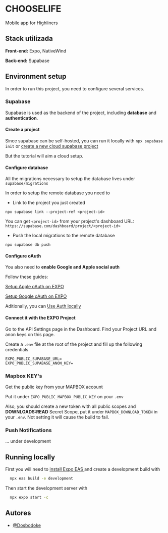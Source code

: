 # CHOOSELIFE

Mobile app for Highliners

## Stack utilizada

**Front-end:** Expo, NativeWind

**Back-end:** Supabase

## Environment setup

In order to run this project, you need to configure several services.

### Supabase

Supabase is used as the backend of the project, including **database** and **authentication**.

#### Create a project

Since supabase can be self-hosted, you can run it locally with `npx supabase init` or [create a new cloud supabase project](https://supabase.com/dashboard/new/new-project)

But the tutorial will aim a cloud setup.

#### Configure database

All the migrations necessary to setup the database lives under `supabase/migrations`

In order to setup the remote database you need to

- Link to the project you just created

```
npx supabase link --project-ref <project-id>
```

You can get `<project-id>` from your project's dashboard URL: `https://supabase.com/dashboard/project/<project-id>`

- Push the local migrations to the remote database

```
npx supabase db push
```

#### Configure oAuth

You also need to **enable Google and Apple social auth**

Follow these guides:

[Setup Apple oAuth on EXPO](https://supabase.com/docs/guides/auth/social-login/auth-apple?queryGroups=platform&platform=react-native)

[Setup Google oAuth on EXPO](https://supabase.com/docs/guides/auth/social-login/auth-google?queryGroups=platform&platform=react-native)

Aditionally, you can [Use Auth locally](https://supabase.com/docs/guides/local-development/overview#use-auth-locally)

#### Connect it with the EXPO Project

Go to the API Settings page in the Dashboard.
Find your Project URL and anon keys on this page.

Create a `.env` file at the root of the project and fill up the following credentials

```
EXPO_PUBLIC_SUPABASE_URL=
EXPO_PUBLIC_SUPABASE_ANON_KEY=
```

### Mapbox KEY's

Get the public key from your MAPBOX account

Put it under `EXPO_PUBLIC_MAPBOX_PUBLIC_KEY` on your `.env`

Also, you should create a new token with all public scopes and **DOWNLOADS:READ** Secret Scope, put it under `MAPBOX_DOWNLOAD_TOKEN` in your `.env`. Not setting it will cause the build to fail.

### Push Notifications

... under development

## Running locally

First you will need to [install Expo EAS ](https://expo.dev/eas) and create a development build with

```bash
  npx eas build -e development
```

Then start the development server with

```bash
  npx expo start -c
```

## Autores

- [@Dosbodoke](https://www.github.com/Dosbodoke)
